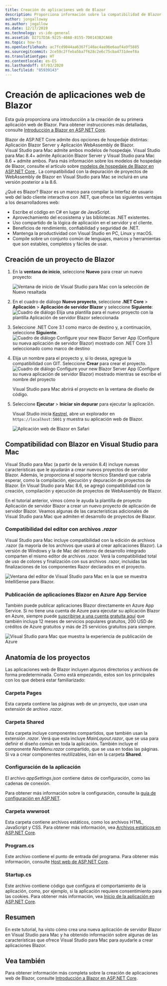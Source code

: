 ```yaml
---
title: Creación de aplicaciones web de Blazor
description: Proporciona información sobre la compatibilidad de Blazor en aplicaciones de ASP.NET Core en Visual Studio para Mac.
author: jongalloway
ms.author: jogallow
ms.date: 12/17/2019
ms.technology: vs-ide-general
ms.assetid: D2717D3A-9225-40A8-8155-7D0143B2CA60
ms.topic: how-to
ms.openlocfilehash: ac7fcd9044aa6367f140ac4aa96e6aaf4a9f5885
ms.sourcegitcommit: 2ce59c2ffeba5ba7f628c2e6c75cba4731deef8a
ms.translationtype: HT
ms.contentlocale: es-ES
ms.lasthandoff: 07/03/2020
ms.locfileid: "85939143"
---
```

# <a name="create-blazor-web-apps"></a>Creación de aplicaciones web de Blazor

Esta guía proporciona una introducción a la creación de su primera aplicación web de Blazor. Para obtener instrucciones más detalladas, consulte [Introducción a Blazor en ASP.NET Core](/aspnet/core/blazor/index).

Blazor de ASP.NET Core admite dos opciones de hospedaje distintas: Aplicación Blazor Server y Aplicación WebAssembly de Blazor. Visual Studio para Mac admite ambos modelos de hospedaje. Visual Studio para Mac 8.4+ admite Aplicación Blazor Server y Visual Studio para Mac 8.6 + admite ambos. Para más información sobre los modelos de hospedaje de Blazor, consulte el artículo sobre [modelos de hospedaje de Blazor en ASP.NET Core ](https://docs.microsoft.com/aspnet/core/blazor/hosting-models?view=aspnetcore-3.1). La compatibilidad con la depuración de proyectos de WebAssembly de Blazor en Visual Studio para Mac se incluirá en una versión posterior a la 8.6.

¿Qué es Blazor? Blazor es un marco para compilar la interfaz de usuario web del lado cliente interactiva con .NET, que ofrece las siguientes ventajas a los desarrolladores web:

* Escribe el código en C# en lugar de JavaScript.
* Aprovechamiento del ecosistema y las bibliotecas .NET existentes.
* Uso compartido de la lógica de aplicación en el servidor y el cliente.
* Beneficios de rendimiento, confiabilidad y seguridad de .NET.
* Mantenga la productividad con Visual Studio en PC, Linux y macOS.
* Compile sobre un conjunto común de lenguajes, marcos y herramientas que son estables, completos y fáciles de usar.

## <a name="creating-a-new-blazor-server-project"></a>Creación de un proyecto de Blazor

1. En la **ventana de inicio**, seleccione **Nuevo** para crear un nuevo proyecto:

   ![Ventana de inicio de Visual Studio para Mac con la selección de Nuevo resaltada](media/blazor-new-project.png)
1. En el cuadro de diálogo **Nuevo proyecto**, seleccione **.NET Core** > **Aplicación** > **Aplicación de servidor Blazor** y seleccione **Siguiente**: ![Cuadro de diálogo Elija una plantilla para el nuevo proyecto con la plantilla Aplicación de servidor Blazor seleccionada](media/blazor-project-template.png)

1. Seleccione .NET Core 3.1 como marco de destino y, a continuación, seleccione **Siguiente**. 
   ![Cuadro de diálogo Configure your new Blazor Server App (Configure su nueva aplicación de servidor Blazor) mostrado con .NET Core 3.1 seleccionado como marco de destino](media/blazor-select-target-framework.png)

1. Elija un nombre para el proyecto y, si lo desea, agregue la compatibilidad con GIT. Seleccione **Crear** para crear el proyecto.
   ![Cuadro de diálogo Configure your new Blazor Server App (Configure su nueva aplicación de servidor Blazor) mostrado mientras se escribe el nombre del proyecto](media/blazor-name-project.png)

   Visual Studio para Mac abrirá el proyecto en la ventana de diseño de código.
1. Seleccione **Ejecutar** > **Iniciar sin depurar** para ejecutar la aplicación.

   Visual Studio inicia [Kestrel](/aspnet/core/fundamentals/servers/kestrel), abre un explorador en `https://localhost:5001` y muestra su aplicación web de Blazor.

   ![Aplicación web de Blazor en Safari](media/blazor-new-app-in-edge.png)

## <a name="blazor-support-in-visual-studio-for-mac"></a>Compatibilidad con Blazor en Visual Studio para Mac

Visual Studio para Mac (a partir de la versión 8.4) incluye nuevas características que le ayudarán a crear nuevos proyectos de servidor Blazor. Además, le proporciona el soporte técnico Standard que cabría esperar, como la compilación, ejecución y depuración de proyectos de Blazor. En Visual Studio para Mac 8.6, se agregó compatibilidad con la creación, compilación y ejecución de proyectos de WebAssembly de Blazor.

En el tutorial anterior, vimos cómo le ayuda la plantilla de proyecto Aplicación de servidor Blazor a crear un nuevo proyecto de aplicación de servidor Blazor. Veamos algunas de las características adicionales de Visual Studio para Mac que admiten el desarrollo de proyectos de Blazor.

### <a name="editor-support-for-razor-files"></a>Compatibilidad del editor con archivos *.razor*
Visual Studio para Mac incluye compatibilidad con la edición de archivos .razor (la mayoría de los archivos que usará al crear aplicaciones Blazor). La versión de Windows y la de Mac del entorno de desarrollo integrado comparten el mismo editor de archivos .razor. Verá la compatibilidad total de uso de colores y finalización con sus archivos .razor, incluidas las finalizaciones de los componentes Razor declarados en el proyecto.

![Ventana del editor de Visual Studio para Mac en la que se muestra IntelliSense para Blazor.](media/blazor-intellisense.png)

### <a name="publishing-blazor-applications-to-azure-app-service"></a>Publicación de aplicaciones Blazor en Azure App Service
También puede publicar aplicaciones Blazor directamente en Azure App Service. Si no tiene una cuenta de Azure para ejecutar su aplicación Blazor en Azure, siempre puede [suscribirse a una cuenta gratuita aquí](https://azure.microsoft.com/free) que también incluya 12 meses de servicios populares gratuitos, 200 USD de créditos de Azure gratuitos y más de 25 servicios gratuitos para siempre.

![Visual Studio para Mac que muestra la experiencia de publicación de Azure](media/blazor-azure-publish.png)

## <a name="project-anatomy"></a>Anatomía de los proyectos

Las aplicaciones web de Blazor incluyen algunos directorios y archivos de forma predeterminada. Como está empezando, estos son los principales con los que deberá estar familiarizado:

### <a name="pages-folder"></a>Carpeta Pages

Esta carpeta contiene las páginas web de un proyecto, que usan una extensión de archivo *.razor*.

### <a name="shared-folder"></a>Carpeta Shared

Esta carpeta incluye componentes compartidos, que también usan la extensión *.razor*. Verá que esta incluye *MainLayout.razor*, que se usa para definir el diseño común en toda la aplicación. También incluye el componente *NavMenu.razor* compartido, que se usa en todas las páginas. Si va a crear componentes reutilizables, irán en la carpeta **Shared**.

### <a name="app-settings"></a>Configuración de la aplicación

El archivo *appSettings.json* contiene datos de configuración, como las cadenas de conexión.

Para obtener más información sobre la configuración, consulte la [guía de configuración en ASP.NET](/aspnet/core/fundamentals/configuration/index).

### <a name="wwwroot-folder"></a>Carpeta wwwroot

Esta carpeta contiene archivos estáticos, como los archivos HTML, JavaScript y CSS. Para obtener más información, vea [Archivos estáticos en ASP.NET Core](/aspnet/core/fundamentals/static-files).

### <a name="programcs"></a>Program.cs

Este archivo contiene el punto de entrada del programa. Para obtener más información, consulte [Host web de ASP.NET Core](/aspnet/core/fundamentals/host/web-host).

### <a name="startupcs"></a>Startup.cs

Este archivo contiene código que configura el comportamiento de la aplicación, como, por ejemplo, si la aplicación requiere consentimiento para las cookies. Para obtener más información, vea [Inicio de la aplicación en ASP.NET Core](/aspnet/core/fundamentals/startup).

## <a name="summary"></a>Resumen
En este tutorial, ha visto cómo crea una nueva aplicación de servidor Blazor en Visual Studio para Mac y ha obtenido información sobre algunas de las características que ofrece Visual Studio para Mac para ayudarle a crear aplicaciones Blazor.

## <a name="see-also"></a>Vea también

Para obtener información más completa sobre la creación de aplicaciones web de Blazor, consulte [Introducción a Blazor en ASP.NET Core](/aspnet/core/blazor/index).
